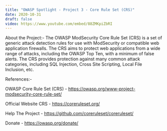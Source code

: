 ```yaml
---
title: "OWASP Spotlight - Project 3 - Core Rule Set (CRS)"
date: 2020-10-31
draft: false
video: https://www.youtube.com/embed/88ZMKpiZbRI
---
```


About the Project:-
The OWASP ModSecurity Core Rule Set (CRS) is a set of generic attack detection rules for use with ModSecurity or compatible web application firewalls. The CRS aims to protect web applications from a wide range of attacks, including the OWASP Top Ten, with a minimum of false alerts. The CRS provides protection against many common attack categories, including SQL Injection, Cross Site Scripting, Local File Inclusion, etc.

References:- 

OWASP Core Rule Set (CRS) - https://owasp.org/www-project-modsecurity-core-rule-set/

Official Website  CRS - https://coreruleset.org/​

Help The Project - https://github.com/coreruleset/coreruleset/

Donate - https://owasp.org/donate/​



